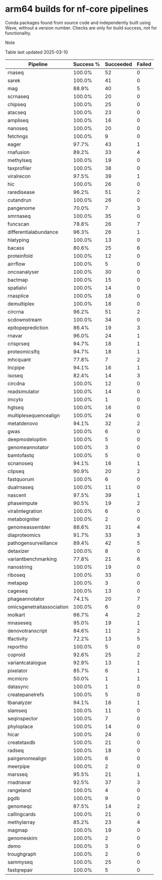 # arm64 builds for nf-core pipelines

Conda packages found from source code and independently built using Wave, without a version number.
Checks are only for build success, not for functionality.

> [!NOTE]
> Table last updated 2025-03-10

| Pipeline | Success % | Succeeded | Failed |
|----------|-----------|-----------|--------|
| rnaseq | 100.0% | 52 | 0 |
| sarek | 100.0% | 41 | 0 |
| mag | 88.9% | 40 | 5 |
| scrnaseq | 100.0% | 20 | 0 |
| chipseq | 100.0% | 25 | 0 |
| atacseq | 100.0% | 23 | 0 |
| ampliseq | 100.0% | 16 | 0 |
| nanoseq | 100.0% | 20 | 0 |
| fetchngs | 100.0% | 9 | 0 |
| eager | 97.7% | 43 | 1 |
| rnafusion | 89.2% | 33 | 4 |
| methylseq | 100.0% | 19 | 0 |
| taxprofiler | 100.0% | 38 | 0 |
| viralrecon | 97.5% | 39 | 1 |
| hic | 100.0% | 26 | 0 |
| raredisease | 96.2% | 51 | 2 |
| cutandrun | 100.0% | 26 | 0 |
| pangenome | 70.0% | 7 | 3 |
| smrnaseq | 100.0% | 35 | 0 |
| funcscan | 78.8% | 26 | 7 |
| differentialabundance | 96.3% | 26 | 1 |
| hlatyping | 100.0% | 13 | 0 |
| bacass | 80.6% | 25 | 6 |
| proteinfold | 100.0% | 12 | 0 |
| airrflow | 100.0% | 5 | 0 |
| oncoanalyser | 100.0% | 30 | 0 |
| bactmap | 100.0% | 15 | 0 |
| spatialvi | 100.0% | 14 | 0 |
| rnasplice | 100.0% | 18 | 0 |
| demultiplex | 100.0% | 18 | 0 |
| circrna | 96.2% | 51 | 2 |
| scdownstream | 100.0% | 34 | 0 |
| epitopeprediction | 86.4% | 19 | 3 |
| rnavar | 96.0% | 24 | 1 |
| crisprseq | 94.7% | 18 | 1 |
| proteomicslfq | 94.7% | 18 | 1 |
| mhcquant | 77.8% | 7 | 2 |
| lncpipe | 94.1% | 16 | 1 |
| isoseq | 82.4% | 14 | 3 |
| circdna | 100.0% | 12 | 0 |
| readsimulator | 100.0% | 14 | 0 |
| imcyto | 100.0% | 1 | 0 |
| hgtseq | 100.0% | 16 | 0 |
| multiplesequencealign | 100.0% | 24 | 0 |
| metatdenovo | 94.1% | 32 | 2 |
| gwas | 100.0% | 6 | 0 |
| deepmodeloptim | 100.0% | 5 | 0 |
| genomeannotator | 100.0% | 3 | 0 |
| bamtofastq | 100.0% | 5 | 0 |
| scnanoseq | 94.1% | 16 | 1 |
| clipseq | 90.9% | 20 | 2 |
| fastquorum | 100.0% | 6 | 0 |
| dualrnaseq | 100.0% | 11 | 0 |
| nascent | 97.5% | 39 | 1 |
| phaseimpute | 90.5% | 19 | 2 |
| viralintegration | 100.0% | 6 | 0 |
| metaboigniter | 100.0% | 2 | 0 |
| genomeassembler | 88.6% | 31 | 4 |
| diaproteomics | 91.7% | 33 | 3 |
| pathogensurveillance | 89.4% | 42 | 5 |
| detaxizer | 100.0% | 8 | 0 |
| variantbenchmarking | 77.8% | 21 | 6 |
| nanostring | 100.0% | 19 | 0 |
| riboseq | 100.0% | 33 | 0 |
| metapep | 100.0% | 3 | 0 |
| cageseq | 100.0% | 13 | 0 |
| phageannotator | 74.1% | 20 | 7 |
| omicsgenetraitassociation | 100.0% | 6 | 0 |
| molkart | 66.7% | 4 | 2 |
| mnaseseq | 95.0% | 19 | 1 |
| denovotranscript | 84.6% | 11 | 2 |
| tfactivity | 72.2% | 13 | 5 |
| reportho | 100.0% | 5 | 0 |
| coproid | 92.6% | 25 | 2 |
| variantcatalogue | 92.9% | 13 | 1 |
| pixelator | 85.7% | 6 | 1 |
| mcmicro | 50.0% | 1 | 1 |
| datasync | 100.0% | 1 | 0 |
| createpanelrefs | 100.0% | 5 | 0 |
| tbanalyzer | 94.1% | 16 | 1 |
| slamseq | 100.0% | 11 | 0 |
| seqinspector | 100.0% | 7 | 0 |
| phyloplace | 100.0% | 14 | 0 |
| hicar | 100.0% | 24 | 0 |
| createtaxdb | 100.0% | 21 | 0 |
| radseq | 100.0% | 18 | 0 |
| pairgenomealign | 100.0% | 6 | 0 |
| meerpipe | 100.0% | 2 | 0 |
| marsseq | 95.5% | 21 | 1 |
| rnadnavar | 92.5% | 37 | 3 |
| rangeland | 100.0% | 4 | 0 |
| pgdb | 100.0% | 9 | 0 |
| genomeqc | 87.5% | 14 | 2 |
| callingcards | 100.0% | 21 | 0 |
| methylarray | 85.2% | 23 | 4 |
| magmap | 100.0% | 19 | 0 |
| genomeskim | 100.0% | 2 | 0 |
| demo | 100.0% | 3 | 0 |
| troughgraph | 100.0% | 2 | 0 |
| sammyseq | 100.0% | 25 | 0 |
| fastqrepair | 100.0% | 5 | 0 |
